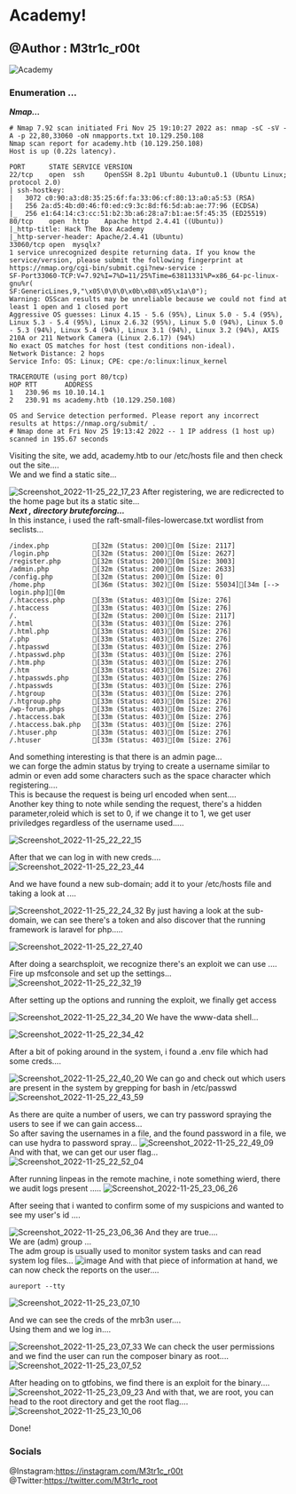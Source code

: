 # Academy!
## @Author : M3tr1c_r00t
![Academy](https://user-images.githubusercontent.com/99975622/209184686-64969825-87ac-43c2-a1b5-38ac5587f509.png)

### Enumeration ...
_**Nmap...**_
```
# Nmap 7.92 scan initiated Fri Nov 25 19:10:27 2022 as: nmap -sC -sV -A -p 22,80,33060 -oN nmapports.txt 10.129.250.108
Nmap scan report for academy.htb (10.129.250.108)
Host is up (0.22s latency).

PORT      STATE SERVICE VERSION
22/tcp    open  ssh     OpenSSH 8.2p1 Ubuntu 4ubuntu0.1 (Ubuntu Linux; protocol 2.0)
| ssh-hostkey: 
|   3072 c0:90:a3:d8:35:25:6f:fa:33:06:cf:80:13:a0:a5:53 (RSA)
|   256 2a:d5:4b:d0:46:f0:ed:c9:3c:8d:f6:5d:ab:ae:77:96 (ECDSA)
|_  256 e1:64:14:c3:cc:51:b2:3b:a6:28:a7:b1:ae:5f:45:35 (ED25519)
80/tcp    open  http    Apache httpd 2.4.41 ((Ubuntu))
|_http-title: Hack The Box Academy
|_http-server-header: Apache/2.4.41 (Ubuntu)
33060/tcp open  mysqlx?
1 service unrecognized despite returning data. If you know the service/version, please submit the following fingerprint at https://nmap.org/cgi-bin/submit.cgi?new-service :
SF-Port33060-TCP:V=7.92%I=7%D=11/25%Time=63811331%P=x86_64-pc-linux-gnu%r(
SF:GenericLines,9,"\x05\0\0\0\x0b\x08\x05\x1a\0");
Warning: OSScan results may be unreliable because we could not find at least 1 open and 1 closed port
Aggressive OS guesses: Linux 4.15 - 5.6 (95%), Linux 5.0 - 5.4 (95%), Linux 5.3 - 5.4 (95%), Linux 2.6.32 (95%), Linux 5.0 (94%), Linux 5.0 - 5.3 (94%), Linux 5.4 (94%), Linux 3.1 (94%), Linux 3.2 (94%), AXIS 210A or 211 Network Camera (Linux 2.6.17) (94%)
No exact OS matches for host (test conditions non-ideal).
Network Distance: 2 hops
Service Info: OS: Linux; CPE: cpe:/o:linux:linux_kernel

TRACEROUTE (using port 80/tcp)
HOP RTT       ADDRESS
1   230.96 ms 10.10.14.1
2   230.91 ms academy.htb (10.129.250.108)

OS and Service detection performed. Please report any incorrect results at https://nmap.org/submit/ .
# Nmap done at Fri Nov 25 19:13:42 2022 -- 1 IP address (1 host up) scanned in 195.67 seconds

```
Visiting the site, we add, academy.htb to our /etc/hosts file and then check out the site....
<br>We and we find a static site...

![Screenshot_2022-11-25_22_17_23](https://user-images.githubusercontent.com/99975622/209185311-d06be7be-ede6-4cbb-b121-f9b8c1485f1b.png)
After registering, we are redicrected to the home page but its a static site...
<br>_**Next , directory bruteforcing...**_
<br>In this instance, i used the raft-small-files-lowercase.txt wordlist from seclists...
```
/index.php           [32m (Status: 200)[0m [Size: 2117]
/login.php           [32m (Status: 200)[0m [Size: 2627]
/register.php        [32m (Status: 200)[0m [Size: 3003]
/admin.php           [32m (Status: 200)[0m [Size: 2633]
/config.php          [32m (Status: 200)[0m [Size: 0]
/home.php            [36m (Status: 302)[0m [Size: 55034][34m [--> login.php][0m
/.htaccess.php       [33m (Status: 403)[0m [Size: 276]
/.htaccess           [33m (Status: 403)[0m [Size: 276]
/.                   [32m (Status: 200)[0m [Size: 2117]
/.html               [33m (Status: 403)[0m [Size: 276]
/.html.php           [33m (Status: 403)[0m [Size: 276]
/.php                [33m (Status: 403)[0m [Size: 276]
/.htpasswd           [33m (Status: 403)[0m [Size: 276]
/.htpasswd.php       [33m (Status: 403)[0m [Size: 276]
/.htm.php            [33m (Status: 403)[0m [Size: 276]
/.htm                [33m (Status: 403)[0m [Size: 276]
/.htpasswds.php      [33m (Status: 403)[0m [Size: 276]
/.htpasswds          [33m (Status: 403)[0m [Size: 276]
/.htgroup            [33m (Status: 403)[0m [Size: 276]
/.htgroup.php        [33m (Status: 403)[0m [Size: 276]
/wp-forum.phps       [33m (Status: 403)[0m [Size: 276]
/.htaccess.bak       [33m (Status: 403)[0m [Size: 276]
/.htaccess.bak.php   [33m (Status: 403)[0m [Size: 276]
/.htuser.php         [33m (Status: 403)[0m [Size: 276]
/.htuser             [33m (Status: 403)[0m [Size: 276]
```
And something interesting is that there is an admin page...
<br>we can forge the admin status by trying to create a username similar to admin or even add some characters such as the space character which registering....
<br>This is because the request is being url encoded when sent....
<br>Another key thing to note while sending the request, there's a hidden parameter,roleid which is set to 0, if we change it to 1, we get user priviledges regardless of the username used.....

![Screenshot_2022-11-25_22_22_15](https://user-images.githubusercontent.com/99975622/209187450-7b332330-ff45-43b6-bace-04567d7783a1.png)

After that we can log in with new creds....
![Screenshot_2022-11-25_22_23_44](https://user-images.githubusercontent.com/99975622/209187847-d46a0e85-b6c0-4ab1-badf-168719c89503.png)

And we have found a new sub-domain; add it to your /etc/hosts file and taking a look at ....

![Screenshot_2022-11-25_22_24_32](https://user-images.githubusercontent.com/99975622/209188089-6833714c-cd4c-4a00-b43f-4a91d85b351b.png)
By just having a look at the sub-domain, we can see there's a token and also discover that the running  framework is laravel for php.....

![Screenshot_2022-11-25_22_27_40](https://user-images.githubusercontent.com/99975622/209188291-da4f1918-5197-40bd-b250-6b0d682657c2.png)

After doing a searchsploit, we recognize there's an exploit we can use ....
<br>Fire up msfconsole and set up the settings...
![Screenshot_2022-11-25_22_32_19](https://user-images.githubusercontent.com/99975622/209188679-32ac5438-dc34-4252-96bf-eceefe114544.png)

After setting up the options and running the exploit, we finally get access

![Screenshot_2022-11-25_22_34_20](https://user-images.githubusercontent.com/99975622/209188765-aae1a6a1-cb53-4c92-9077-6e2e30d41c3b.png)
We have the www-data shell...

![Screenshot_2022-11-25_22_34_42](https://user-images.githubusercontent.com/99975622/209188921-6861dcca-8fe1-41d0-8397-be789d224143.png)

After a bit of poking around in the system, i found a .env file which had some creds....

![Screenshot_2022-11-25_22_40_20](https://user-images.githubusercontent.com/99975622/209189338-27e56685-9a39-48bd-9452-858a6aedeecd.png)
We can go and check out which users are present in the system by grepping for bash in /etc/passwd 
![Screenshot_2022-11-25_22_43_59](https://user-images.githubusercontent.com/99975622/209189447-4a51493b-2d81-4d8f-911a-1e8dac499e35.png)

As there are quite a number of users, we can try password spraying the users to see if we can gain access...
<br>So after saving the usernames in a file, and the found password in a file, we can use hydra to password spray...
![Screenshot_2022-11-25_22_49_09](https://user-images.githubusercontent.com/99975622/209189692-9ee1ec3e-d7a9-4595-aa62-917cd1ddbd81.png)
And with that, we can get our user flag...
![Screenshot_2022-11-25_22_52_04](https://user-images.githubusercontent.com/99975622/209189758-70787c40-d977-4e54-86df-70e0148ed9ac.png)

After running linpeas in the remote machine, i note something wierd, there we audit logs present .....
![Screenshot_2022-11-25_23_06_26](https://user-images.githubusercontent.com/99975622/209190054-bc0ed5b5-505e-4638-af20-52cc48a0b38a.png)

After seeing that i wanted to confirm some of my suspicions and wanted to see my user's id ....

![Screenshot_2022-11-25_23_06_36](https://user-images.githubusercontent.com/99975622/209190212-5c6d2649-befa-4a08-b0a8-aefdebda2e84.png)
And they are true....
<br>We are (adm) group ...
<br>The adm group is usually used to monitor system tasks and can read system log files...
![image](https://user-images.githubusercontent.com/99975622/209190578-1d2eca42-d804-49bd-871f-ca1dabc118f6.png)
And with that piece of information at hand, we can now check the reports on the user....
```
aureport --tty
```
![Screenshot_2022-11-25_23_07_10](https://user-images.githubusercontent.com/99975622/209190725-31c16190-c21b-4ee8-80de-575a78bba52f.png)

And we can see the creds of the mrb3n user....
<br>Using them and we log in....

![Screenshot_2022-11-25_23_07_33](https://user-images.githubusercontent.com/99975622/209191096-c07cd3b9-26eb-4ddd-89b3-79695edbb81f.png)
We can check the user permissions and we find the user can run the composer binary as root....
![Screenshot_2022-11-25_23_07_52](https://user-images.githubusercontent.com/99975622/209191257-87483a4e-740e-4f81-95cb-5d36ad14db4d.png)

After heading on to gtfobins, we find there is an exploit for the binary....
![Screenshot_2022-11-25_23_09_23](https://user-images.githubusercontent.com/99975622/209191519-e140b8c7-5d39-4883-8ce1-0c9440b8be09.png)
And with that, we are root, you can head to the root directory and get the root flag....
![Screenshot_2022-11-25_23_10_06](https://user-images.githubusercontent.com/99975622/209191647-a53224b0-066e-47f6-883f-f2030ede8218.png)

Done!
### Socials
@Instagram:https://instagram.com/M3tr1c_r00t
<br>@Twitter:https://twitter.com/M3tr1c_root
